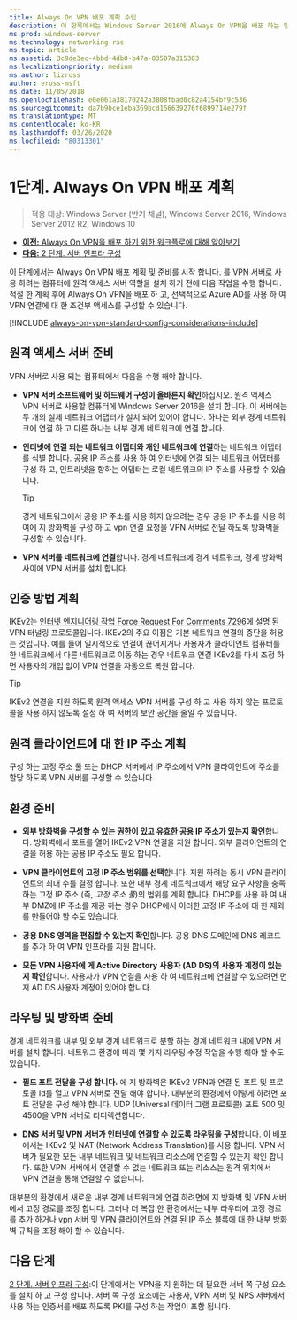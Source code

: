 ```yaml
---
title: Always On VPN 배포 계획 수립
description: 이 항목에서는 Windows Server 2016에 Always On VPN을 배포 하는 방법에 대 한 계획 지침을 제공 합니다.
ms.prod: windows-server
ms.technology: networking-ras
ms.topic: article
ms.assetid: 3c9de3ec-4bbd-4db0-b47a-03507a315383
ms.localizationpriority: medium
ms.author: lizross
author: eross-msft
ms.date: 11/05/2018
ms.openlocfilehash: e0e061a38170242a3808fbad0c82a4154bf9c536
ms.sourcegitcommit: da7b9bce1eba369bcd156639276f6899714e279f
ms.translationtype: MT
ms.contentlocale: ko-KR
ms.lasthandoff: 03/26/2020
ms.locfileid: "80313301"
---
```

# <a name="step-1-plan-the-always-on-vpn-deployment"></a>1단계. Always On VPN 배포 계획

>적용 대상: Windows Server (반기 채널), Windows Server 2016, Windows Server 2012 R2, Windows 10

- [**이전:** Always On VPN을 배포 하기 위한 워크플로에 대해 알아보기](always-on-vpn-deploy-deployment.md)
- [**다음:** 2 단계. 서버 인프라 구성](vpn-deploy-server-infrastructure.md)

이 단계에서는 Always On VPN 배포 계획 및 준비를 시작 합니다. 를 VPN 서버로 사용 하려는 컴퓨터에 원격 액세스 서버 역할을 설치 하기 전에 다음 작업을 수행 합니다. 적절 한 계획 후에 Always On VPN을 배포 하 고, 선택적으로 Azure AD를 사용 하 여 VPN 연결에 대 한 조건부 액세스를 구성할 수 있습니다.

[!INCLUDE [always-on-vpn-standard-config-considerations-include](../../../includes/always-on-vpn-standard-config-considerations-include.md)]

## <a name="prepare-the-remote-access-server"></a>원격 액세스 서버 준비

VPN 서버로 사용 되는 컴퓨터에서 다음을 수행 해야 합니다.

- **VPN 서버 소프트웨어 및 하드웨어 구성이 올바른지 확인**하십시오. 원격 액세스 VPN 서버로 사용할 컴퓨터에 Windows Server 2016을 설치 합니다. 이 서버에는 두 개의 실제 네트워크 어댑터가 설치 되어 있어야 합니다. 하나는 외부 경계 네트워크에 연결 하 고 다른 하나는 내부 경계 네트워크에 연결 합니다.

- **인터넷에 연결 되는 네트워크 어댑터와 개인 네트워크에 연결**하는 네트워크 어댑터를 식별 합니다. 공용 IP 주소를 사용 하 여 인터넷에 연결 되는 네트워크 어댑터를 구성 하 고, 인트라넷을 향하는 어댑터는 로컬 네트워크의 IP 주소를 사용할 수 있습니다.

    >[!TIP]
    >경계 네트워크에서 공용 IP 주소를 사용 하지 않으려는 경우 공용 IP 주소를 사용 하 여에 지 방화벽을 구성 하 고 vpn 연결 요청을 VPN 서버로 전달 하도록 방화벽을 구성할 수 있습니다.

- **VPN 서버를 네트워크에 연결**합니다. 경계 네트워크에 경계 네트워크, 경계 방화벽 사이에 VPN 서버를 설치 합니다.

## <a name="plan-authentication-methods"></a>인증 방법 계획

IKEv2는 [인터넷 엔지니어링 작업 Force Request For Comments 7296](https://datatracker.ietf.org/doc/rfc7296/)에 설명 된 VPN 터널링 프로토콜입니다. IKEv2의 주요 이점은 기본 네트워크 연결의 중단을 허용는 것입니다. 예를 들어 일시적으로 연결이 끊어지거나 사용자가 클라이언트 컴퓨터를 한 네트워크에서 다른 네트워크로 이동 하는 경우 네트워크 연결 IKEv2를 다시 조정 하면 사용자의 개입 없이 VPN 연결을 자동으로 복원 합니다.

>[!TIP]
>IKEv2 연결을 지원 하도록 원격 액세스 VPN 서버를 구성 하 고 사용 하지 않는 프로토콜을 사용 하지 않도록 설정 하 여 서버의 보안 공간을 줄일 수 있습니다. 

## <a name="plan-ip-addresses-for-remote-clients"></a>원격 클라이언트에 대 한 IP 주소 계획

구성 하는 고정 주소 풀 또는 DHCP 서버에서 IP 주소에서 VPN 클라이언트에 주소를 할당 하도록 VPN 서버를 구성할 수 있습니다. 

## <a name="prepare-the-environment"></a>환경 준비

- **외부 방화벽을 구성할 수 있는 권한이 있고 유효한 공용 IP 주소가 있는지 확인**합니다. 방화벽에서 포트를 열어 IKEv2 VPN 연결을 지원 합니다. 외부 클라이언트의 연결을 허용 하는 공용 IP 주소도 필요 합니다.

- **VPN 클라이언트의 고정 IP 주소 범위를 선택**합니다. 지원 하려는 동시 VPN 클라이언트의 최대 수를 결정 합니다. 또한 내부 경계 네트워크에서 해당 요구 사항을 충족 하는 고정 IP 주소 (즉, *고정 주소 풀*)의 범위를 계획 합니다. DHCP를 사용 하 여 내부 DMZ에 IP 주소를 제공 하는 경우 DHCP에서 이러한 고정 IP 주소에 대 한 제외를 만들어야 할 수도 있습니다.

- **공용 DNS 영역을 편집할 수 있는지 확인**합니다. 공용 DNS 도메인에 DNS 레코드를 추가 하 여 VPN 인프라를 지원 합니다. 

- **모든 VPN 사용자에 게 Active Directory 사용자 (AD DS)의 사용자 계정이 있는지 확인**합니다. 사용자가 VPN 연결을 사용 하 여 네트워크에 연결할 수 있으려면 먼저 AD DS 사용자 계정이 있어야 합니다.

## <a name="prepare-routing-and-firewall"></a>라우팅 및 방화벽 준비 

경계 네트워크를 내부 및 외부 경계 네트워크로 분할 하는 경계 네트워크 내에 VPN 서버를 설치 합니다. 네트워크 환경에 따라 몇 가지 라우팅 수정 작업을 수행 해야 할 수도 있습니다.

- **필드 포트 전달을 구성 합니다.** 에 지 방화벽은 IKEv2 VPN과 연결 된 포트 및 프로토콜 Id를 열고 VPN 서버로 전달 해야 합니다. 대부분의 환경에서 이렇게 하려면 포트 전달을 구성 해야 합니다. UDP (Universal 데이터 그램 프로토콜) 포트 500 및 4500을 VPN 서버로 리디렉션합니다.

- **DNS 서버 및 VPN 서버가 인터넷에 연결할 수 있도록 라우팅을 구성**합니다. 이 배포에서는 IKEv2 및 NAT (Network Address Translation)를 사용 합니다. VPN 서버가 필요한 모든 내부 네트워크 및 네트워크 리소스에 연결할 수 있는지 확인 합니다. 또한 VPN 서버에서 연결할 수 없는 네트워크 또는 리소스는 원격 위치에서 VPN 연결을 통해 연결할 수 없습니다.

대부분의 환경에서 새로운 내부 경계 네트워크에 연결 하려면에 지 방화벽 및 VPN 서버에서 고정 경로를 조정 합니다. 그러나 더 복잡 한 환경에서는 내부 라우터에 고정 경로를 추가 하거나 vpn 서버 및 VPN 클라이언트와 연결 된 IP 주소 블록에 대 한 내부 방화벽 규칙을 조정 해야 할 수 있습니다.

## <a name="next-steps"></a>다음 단계

[2 단계. 서버 인프라 구성](vpn-deploy-server-infrastructure.md):이 단계에서는 VPN을 지 원하는 데 필요한 서버 쪽 구성 요소를 설치 하 고 구성 합니다. 서버 쪽 구성 요소에는 사용자, VPN 서버 및 NPS 서버에서 사용 하는 인증서를 배포 하도록 PKI를 구성 하는 작업이 포함 됩니다.
